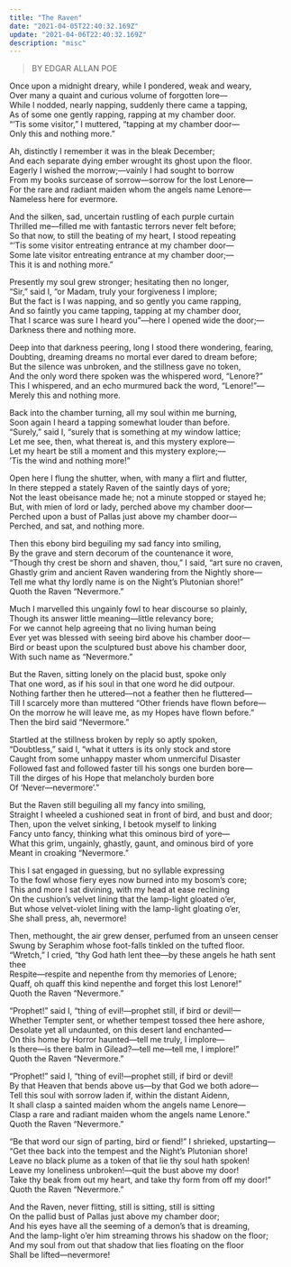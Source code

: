 ```yaml
---
title: "The Raven"
date: "2021-04-05T22:40:32.169Z"
update: "2021-04-06T22:40:32.169Z"
description: "misc"
---
```


> BY EDGAR ALLAN POE

Once upon a midnight dreary, while I pondered, weak and weary,\
Over many a quaint and curious volume of forgotten lore—\
While I nodded, nearly napping, suddenly there came a tapping,\
As of some one gently rapping, rapping at my chamber door.\
“’Tis some visitor,” I muttered, “tapping at my chamber door—\
Only this and nothing more.”

Ah, distinctly I remember it was in the bleak December;\
And each separate dying ember wrought its ghost upon the floor.\
Eagerly I wished the morrow;—vainly I had sought to borrow\
From my books surcease of sorrow—sorrow for the lost Lenore—\
For the rare and radiant maiden whom the angels name Lenore—\
Nameless here for evermore.

And the silken, sad, uncertain rustling of each purple curtain\
Thrilled me—filled me with fantastic terrors never felt before;\
So that now, to still the beating of my heart, I stood repeating\
“’Tis some visitor entreating entrance at my chamber door—\
Some late visitor entreating entrance at my chamber door;—\
This it is and nothing more.”

Presently my soul grew stronger; hesitating then no longer,\
“Sir,” said I, “or Madam, truly your forgiveness I implore;\
But the fact is I was napping, and so gently you came rapping,\
And so faintly you came tapping, tapping at my chamber door,\
That I scarce was sure I heard you”—here I opened wide the door;—\
Darkness there and nothing more.

Deep into that darkness peering, long I stood there wondering, fearing,\
Doubting, dreaming dreams no mortal ever dared to dream before;\
But the silence was unbroken, and the stillness gave no token,\
And the only word there spoken was the whispered word, “Lenore?”\
This I whispered, and an echo murmured back the word, “Lenore!”—\
Merely this and nothing more.

Back into the chamber turning, all my soul within me burning,\
Soon again I heard a tapping somewhat louder than before.\
“Surely,” said I, “surely that is something at my window lattice;\
Let me see, then, what thereat is, and this mystery explore—\
Let my heart be still a moment and this mystery explore;—\
’Tis the wind and nothing more!”

Open here I flung the shutter, when, with many a flirt and flutter,\
In there stepped a stately Raven of the saintly days of yore;\
Not the least obeisance made he; not a minute stopped or stayed he;\
But, with mien of lord or lady, perched above my chamber door—\
Perched upon a bust of Pallas just above my chamber door—\
Perched, and sat, and nothing more.

Then this ebony bird beguiling my sad fancy into smiling,\
By the grave and stern decorum of the countenance it wore,\
“Though thy crest be shorn and shaven, thou,” I said, “art sure no craven,\
Ghastly grim and ancient Raven wandering from the Nightly shore—\
Tell me what thy lordly name is on the Night’s Plutonian shore!”\
Quoth the Raven “Nevermore.”

Much I marvelled this ungainly fowl to hear discourse so plainly,\
Though its answer little meaning—little relevancy bore;\
For we cannot help agreeing that no living human being\
Ever yet was blessed with seeing bird above his chamber door—\
Bird or beast upon the sculptured bust above his chamber door,\
With such name as “Nevermore.”

But the Raven, sitting lonely on the placid bust, spoke only\
That one word, as if his soul in that one word he did outpour.\
Nothing farther then he uttered—not a feather then he fluttered—\
Till I scarcely more than muttered “Other friends have flown before—\
On the morrow he will leave me, as my Hopes have flown before.”\
Then the bird said “Nevermore.”

Startled at the stillness broken by reply so aptly spoken,\
“Doubtless,” said I, “what it utters is its only stock and store\
Caught from some unhappy master whom unmerciful Disaster\
Followed fast and followed faster till his songs one burden bore—\
Till the dirges of his Hope that melancholy burden bore\
Of ‘Never—nevermore’.”

But the Raven still beguiling all my fancy into smiling,\
Straight I wheeled a cushioned seat in front of bird, and bust and door;\
Then, upon the velvet sinking, I betook myself to linking\
Fancy unto fancy, thinking what this ominous bird of yore—\
What this grim, ungainly, ghastly, gaunt, and ominous bird of yore\
Meant in croaking “Nevermore.”

This I sat engaged in guessing, but no syllable expressing\
To the fowl whose fiery eyes now burned into my bosom’s core;\
This and more I sat divining, with my head at ease reclining\
On the cushion’s velvet lining that the lamp-light gloated o’er,\
But whose velvet-violet lining with the lamp-light gloating o’er,\
She shall press, ah, nevermore!

Then, methought, the air grew denser, perfumed from an unseen censer\
Swung by Seraphim whose foot-falls tinkled on the tufted floor.\
“Wretch,” I cried, “thy God hath lent thee—by these angels he hath sent thee\
Respite—respite and nepenthe from thy memories of Lenore;\
Quaff, oh quaff this kind nepenthe and forget this lost Lenore!”\
Quoth the Raven “Nevermore.”

“Prophet!” said I, “thing of evil!—prophet still, if bird or devil!—\
Whether Tempter sent, or whether tempest tossed thee here ashore,\
Desolate yet all undaunted, on this desert land enchanted—\
On this home by Horror haunted—tell me truly, I implore—\
Is there—is there balm in Gilead?—tell me—tell me, I implore!”\
Quoth the Raven “Nevermore.”

“Prophet!” said I, “thing of evil!—prophet still, if bird or devil!\
By that Heaven that bends above us—by that God we both adore—\
Tell this soul with sorrow laden if, within the distant Aidenn,\
It shall clasp a sainted maiden whom the angels name Lenore—\
Clasp a rare and radiant maiden whom the angels name Lenore.”\
Quoth the Raven “Nevermore.”

“Be that word our sign of parting, bird or fiend!” I shrieked, upstarting—\
“Get thee back into the tempest and the Night’s Plutonian shore!\
Leave no black plume as a token of that lie thy soul hath spoken!\
Leave my loneliness unbroken!—quit the bust above my door!\
Take thy beak from out my heart, and take thy form from off my door!”\
Quoth the Raven “Nevermore.”

And the Raven, never flitting, still is sitting, still is sitting\
On the pallid bust of Pallas just above my chamber door;\
And his eyes have all the seeming of a demon’s that is dreaming,\
And the lamp-light o’er him streaming throws his shadow on the floor;\
And my soul from out that shadow that lies floating on the floor\
Shall be lifted—nevermore!
